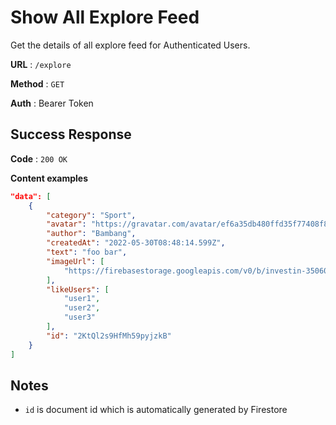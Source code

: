 # Show All Explore Feed

Get the details of all explore feed for Authenticated Users.

**URL** : `/explore`

**Method** : `GET`

**Auth** : Bearer Token

## Success Response

**Code** : `200 OK`

**Content examples**

```json
"data": [
    {
        "category": "Sport",
        "avatar": "https://gravatar.com/avatar/ef6a35db480ffd35f77408f8d00c07df?s=400&d=robohash&r=x",
        "author": "Bambang",
        "createdAt": "2022-05-30T08:48:14.599Z",
        "text": "foo bar",
        "imageUrl": [
            "https://firebasestorage.googleapis.com/v0/b/investin-350603.appspot.com/o/explore%2Fnclb2-10.11-250x376.gif?alt=media"
        ],
        "likeUsers": [
            "user1",
            "user2",
            "user3"
        ],
        "id": "2KtQl2s9HfMh59pyjzkB"
    }
]
```

## Notes

* `id` is document id which is automatically generated by Firestore
